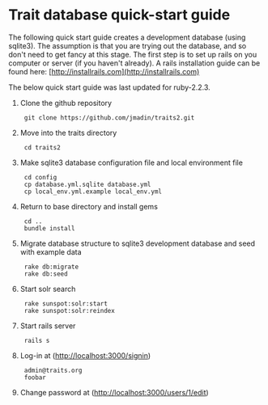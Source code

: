 # Trait database quick-start guide

The following quick start guide creates a development database (using sqlite3).  The assumption is that you are trying out the database, and so don't need to get fancy at this stage. The first step is to set up rails on you computer or server (if you haven't already). A rails installation guide can be found here: [http://installrails.com](http://installrails.com)

The below quick start guide was last updated for ruby-2.2.3.

1. Clone the github repository

        git clone https://github.com/jmadin/traits2.git

2. Move into the traits directory

        cd traits2

3. Make sqlite3 database configuration file and local environment file  

        cd config  
        cp database.yml.sqlite database.yml  
        cp local_env.yml.example local_env.yml  

4. Return to base directory and install gems

        cd ..
        bundle install

5. Migrate database structure to sqlite3 development database and seed with example data

        rake db:migrate
        rake db:seed

6. Start solr search

        rake sunspot:solr:start
        rake sunspot:solr:reindex

7. Start rails server

        rails s

8. Log-in at ([http://localhost:3000/signin](http://localhost:3000/signin))

        admin@traits.org
        foobar

9. Change password at ([http://localhost:3000/users/1/edit](http://localhost:3000/users/1/edit))

